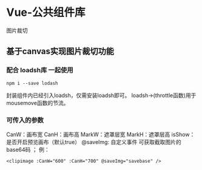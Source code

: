 # Vue-公共组件库
图片裁切
## 基于canvas实现图片裁切功能

### 配合 loadsh库 一起使用
```
npm i --save lodash
```
封装组件内已经引入loadsh，仅需安装loadsh即可。
loadsh->(throttle函数)用于mousemove函数的节流。

### 可传入的参数
CanW：画布宽
CanH：画布高
MarkW：遮罩层宽
MarkH：遮罩层高
isShow：是否开启预览画布（默认true）
@saveImg: 自定义事件 可获取截取图片的base64码 ；
例：
```
<clipimage :CanW="600" :CanH="700" @saveImg="savebase" />
```